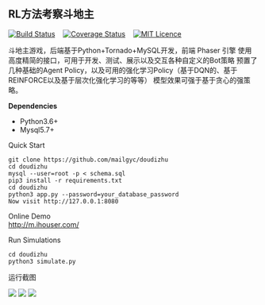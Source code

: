 ## RL方法考察斗地主 &nbsp;&nbsp;
[![Build Status](https://travis-ci.org/mailgyc/doudizhu.svg?branch=master)](https://travis-ci.org/mailgyc) &nbsp;&nbsp;
[![Coverage Status](https://coveralls.io/repos/github/mailgyc/doudizhu/badge.svg?branch=master)](https://coveralls.io/github/mailgyc/doudizhu?branch=master) &nbsp;&nbsp;
[![MIT Licence](https://badges.frapsoft.com/os/mit/mit.svg?v=103)](https://opensource.org/licenses/mit-license.php)  


斗地主游戏，后端基于Python+Tornado+MySQL开发，前端 Phaser 引擎
使用高度精简的接口，可用于开发、测试、展示以及交互各种自定义的Bot策略
预置了几种基础的Agent Policy，以及可用的强化学习Policy（基于DQN的、基于REINFORCE以及基于层次化强化学习的等等）
模型效果可强于基于贪心的强策略。

**Dependencies**

* Python3.6+
* Mysql5.7+


Quick Start

    git clone https://github.com/mailgyc/doudizhu
    cd doudizhu
    mysql --user=root -p < schema.sql
    pip3 install -r requirements.txt
    cd doudizhu
    python3 app.py --password=your_database_password
    Now visit http://127.0.0.1:8080


Online Demo  
<http://m.ihouser.com/>  

Run Simulations

    cd doudizhu
    python3 simulate.py

运行截图

![](https://raw.githubusercontent.com/mailgyc/doudizhu/master/screenshot/a.png)
![](https://raw.githubusercontent.com/mailgyc/doudizhu/master/screenshot/c.png)
![](https://raw.githubusercontent.com/mailgyc/doudizhu/master/screenshot/d.png)
